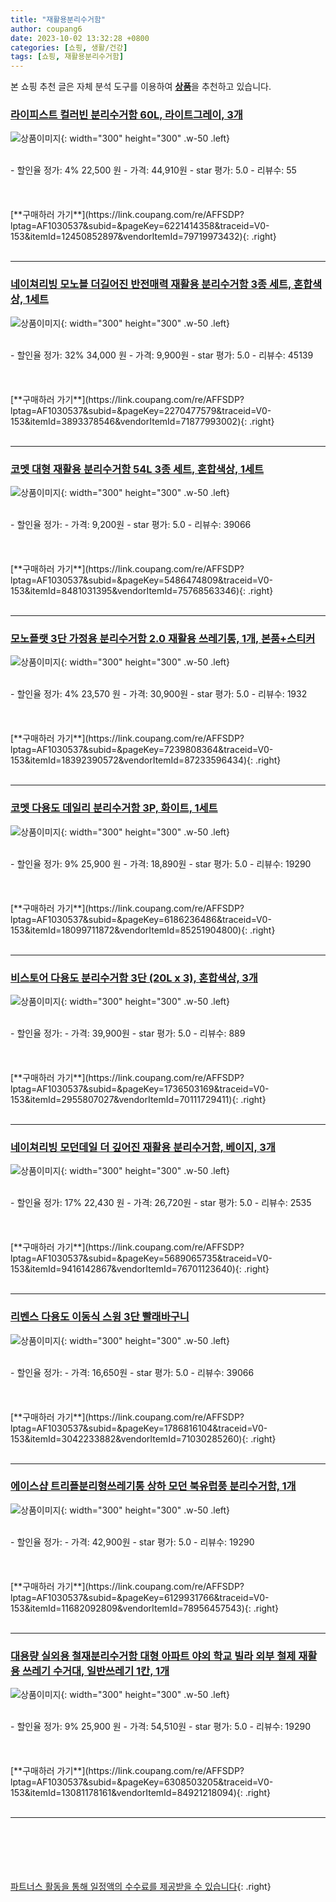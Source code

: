 ```yaml
---
title: "재활용분리수거함"
author: coupang6
date: 2023-10-02 13:32:28 +0800
categories: [쇼핑, 생활/건강]
tags: [쇼핑, 재활용분리수거함]
---
```


본 쇼핑 추천 글은 자체 분석 도구를 이용하여 [**상품**](https://link.coupang.com/a/bao1ui)을 추천하고 있습니다.

### [라이피스트 컬러빈 분리수거함 60L, 라이트그레이, 3개](https://link.coupang.com/re/AFFSDP?lptag=AF1030537&subid=&pageKey=6221414358&traceid=V0-153&itemId=12450852897&vendorItemId=79719973432)

![상품이미지](https://thumbnail9.coupangcdn.com/thumbnails/remote/230x230ex/image/retail/images/4688945172232734-5c95cc4d-7852-4b45-92bf-60992a24425b.jpg){: width="300" height="300" .w-50 .left}


<br>
- 할인율 정가: 4%  22,500   원
- 가격: 44,910원
- star 평가: 5.0
- 리뷰수: 55
<br>
<br>
<br>
<br>
[**구매하러 가기**](https://link.coupang.com/re/AFFSDP?lptag=AF1030537&subid=&pageKey=6221414358&traceid=V0-153&itemId=12450852897&vendorItemId=79719973432){: .right}
<br>
<br>

---

### [네이쳐리빙 모노블 더길어진 반전매력 재활용 분리수거함 3종 세트, 혼합색상, 1세트](https://link.coupang.com/re/AFFSDP?lptag=AF1030537&subid=&pageKey=2270477579&traceid=V0-153&itemId=3893378546&vendorItemId=71877993002)

![상품이미지](https://thumbnail9.coupangcdn.com/thumbnails/remote/230x230ex/image/retail/images/2286065053786514-630d147e-a122-4010-bf8b-395cb88009ea.jpg){: width="300" height="300" .w-50 .left}


<br>
- 할인율 정가: 32%  34,000   원
- 가격: 9,900원
- star 평가: 5.0
- 리뷰수: 45139
<br>
<br>
<br>
<br>
[**구매하러 가기**](https://link.coupang.com/re/AFFSDP?lptag=AF1030537&subid=&pageKey=2270477579&traceid=V0-153&itemId=3893378546&vendorItemId=71877993002){: .right}
<br>
<br>

---

### [코멧 대형 재활용 분리수거함 54L 3종 세트, 혼합색상, 1세트](https://link.coupang.com/re/AFFSDP?lptag=AF1030537&subid=&pageKey=5486474809&traceid=V0-153&itemId=8481031395&vendorItemId=75768563346)

![상품이미지](https://thumbnail8.coupangcdn.com/thumbnails/remote/230x230ex/image/retail/images/10240317463189593-81c74ac2-07ec-4041-ba17-485f75d6b72e.jpg){: width="300" height="300" .w-50 .left}


<br>
- 할인율 정가: 
- 가격: 9,200원
- star 평가: 5.0
- 리뷰수: 39066
<br>
<br>
<br>
<br>
[**구매하러 가기**](https://link.coupang.com/re/AFFSDP?lptag=AF1030537&subid=&pageKey=5486474809&traceid=V0-153&itemId=8481031395&vendorItemId=75768563346){: .right}
<br>
<br>

---

### [모노플랫 3단 가정용 분리수거함 2.0 재활용 쓰레기통, 1개, 본품+스티커](https://link.coupang.com/re/AFFSDP?lptag=AF1030537&subid=&pageKey=7239808364&traceid=V0-153&itemId=18392390572&vendorItemId=87233596434)

![상품이미지](https://thumbnail9.coupangcdn.com/thumbnails/remote/230x230ex/image/vendor_inventory/3bbb/022a5d69287680dec93482315697a3e43f6961008886da345292a0519545.jpg){: width="300" height="300" .w-50 .left}


<br>
- 할인율 정가: 4%  23,570   원
- 가격: 30,900원
- star 평가: 5.0
- 리뷰수: 1932
<br>
<br>
<br>
<br>
[**구매하러 가기**](https://link.coupang.com/re/AFFSDP?lptag=AF1030537&subid=&pageKey=7239808364&traceid=V0-153&itemId=18392390572&vendorItemId=87233596434){: .right}
<br>
<br>

---

### [코멧 다용도 데일리 분리수거함 3P, 화이트, 1세트](https://link.coupang.com/re/AFFSDP?lptag=AF1030537&subid=&pageKey=6186236486&traceid=V0-153&itemId=18099711872&vendorItemId=85251904800)

![상품이미지](https://thumbnail9.coupangcdn.com/thumbnails/remote/230x230ex/image/retail/images/5752423590161416-83aad49e-5f3c-4dc0-b83e-da1c0487aafd.jpg){: width="300" height="300" .w-50 .left}


<br>
- 할인율 정가: 9%  25,900   원
- 가격: 18,890원
- star 평가: 5.0
- 리뷰수: 19290
<br>
<br>
<br>
<br>
[**구매하러 가기**](https://link.coupang.com/re/AFFSDP?lptag=AF1030537&subid=&pageKey=6186236486&traceid=V0-153&itemId=18099711872&vendorItemId=85251904800){: .right}
<br>
<br>

---

### [비스토어 다용도 분리수거함 3단 (20L x 3), 혼합색상, 3개](https://link.coupang.com/re/AFFSDP?lptag=AF1030537&subid=&pageKey=1736503169&traceid=V0-153&itemId=2955807027&vendorItemId=70111729411)

![상품이미지](https://thumbnail10.coupangcdn.com/thumbnails/remote/230x230ex/image/vendor_inventory/5377/06b045dac694eb90003f8944a259aed40f0811e7c07de9b1e189bfda0fe3.jpg){: width="300" height="300" .w-50 .left}


<br>
- 할인율 정가: 
- 가격: 39,900원
- star 평가: 5.0
- 리뷰수: 889
<br>
<br>
<br>
<br>
[**구매하러 가기**](https://link.coupang.com/re/AFFSDP?lptag=AF1030537&subid=&pageKey=1736503169&traceid=V0-153&itemId=2955807027&vendorItemId=70111729411){: .right}
<br>
<br>

---

### [네이쳐리빙 모던데일 더 깊어진 재활용 분리수거함, 베이지, 3개](https://link.coupang.com/re/AFFSDP?lptag=AF1030537&subid=&pageKey=5689065735&traceid=V0-153&itemId=9416142867&vendorItemId=76701123640)

![상품이미지](https://thumbnail10.coupangcdn.com/thumbnails/remote/230x230ex/image/retail/images/2617880073909517-ea284520-915c-47d0-adba-7d93523bb008.jpg){: width="300" height="300" .w-50 .left}


<br>
- 할인율 정가: 17%  22,430   원
- 가격: 26,720원
- star 평가: 5.0
- 리뷰수: 2535
<br>
<br>
<br>
<br>
[**구매하러 가기**](https://link.coupang.com/re/AFFSDP?lptag=AF1030537&subid=&pageKey=5689065735&traceid=V0-153&itemId=9416142867&vendorItemId=76701123640){: .right}
<br>
<br>

---

### [리벤스 다용도 이동식 스윙 3단 빨래바구니](https://link.coupang.com/re/AFFSDP?lptag=AF1030537&subid=&pageKey=1786816104&traceid=V0-153&itemId=3042233882&vendorItemId=71030285260)

![상품이미지](https://thumbnail10.coupangcdn.com/thumbnails/remote/230x230ex/image/retail/images/2414694615418548-bbdaa2a2-e442-4d09-b8b2-b88de788ca3a.jpg){: width="300" height="300" .w-50 .left}


<br>
- 할인율 정가: 
- 가격: 16,650원
- star 평가: 5.0
- 리뷰수: 39066
<br>
<br>
<br>
<br>
[**구매하러 가기**](https://link.coupang.com/re/AFFSDP?lptag=AF1030537&subid=&pageKey=1786816104&traceid=V0-153&itemId=3042233882&vendorItemId=71030285260){: .right}
<br>
<br>

---

### [에이스샵 트리플분리형쓰레기통 상하 모던 북유럽풍 분리수거함, 1개](https://link.coupang.com/re/AFFSDP?lptag=AF1030537&subid=&pageKey=6129931766&traceid=V0-153&itemId=11682092809&vendorItemId=78956457543)

![상품이미지](https://thumbnail10.coupangcdn.com/thumbnails/remote/230x230ex/image/vendor_inventory/a265/67f0a89e80adfbfad2d83573ecd77198a5b560ded68b50881d2a2e6d5abd.jpg){: width="300" height="300" .w-50 .left}


<br>
- 할인율 정가: 
- 가격: 42,900원
- star 평가: 5.0
- 리뷰수: 19290
<br>
<br>
<br>
<br>
[**구매하러 가기**](https://link.coupang.com/re/AFFSDP?lptag=AF1030537&subid=&pageKey=6129931766&traceid=V0-153&itemId=11682092809&vendorItemId=78956457543){: .right}
<br>
<br>

---

### [대용량 실외용 철재분리수거함 대형 아파트 야외 학교 빌라 외부 철제 재활용 쓰레기 수거대, 일반쓰레기 1칸, 1개](https://link.coupang.com/re/AFFSDP?lptag=AF1030537&subid=&pageKey=6308503205&traceid=V0-153&itemId=13081178161&vendorItemId=84921218094)

![상품이미지](https://thumbnail9.coupangcdn.com/thumbnails/remote/230x230ex/image/vendor_inventory/2e61/a2275535533fc6cfe01f4cddd88aaf4247acb35d2ba2c06cb4cb703266d2.jpg){: width="300" height="300" .w-50 .left}


<br>
- 할인율 정가: 9%  25,900   원
- 가격: 54,510원
- star 평가: 5.0
- 리뷰수: 19290
<br>
<br>
<br>
<br>
[**구매하러 가기**](https://link.coupang.com/re/AFFSDP?lptag=AF1030537&subid=&pageKey=6308503205&traceid=V0-153&itemId=13081178161&vendorItemId=84921218094){: .right}
<br>
<br>

---
<br><br><br><br><br> [파트너스 활동을 통해 일정액의 수수료를 제공받을 수 있습니다](https://link.coupang.com/a/bao1ui){: .right}